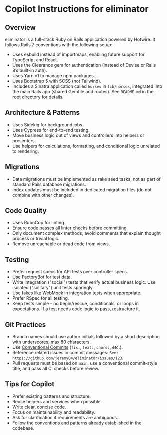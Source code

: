 <!-- These instructions give context for all Copilot chats. The instructions you add to this file should be short, self-contained statements that add context or relevant information to supplement users' chat questions. See docs: https://docs.github.com/en/copilot/customizing-copilot/adding-repository-custom-instructions-for-github-copilot#writing-effective-repository-custom-instructions -->

# Copilot Instructions for eliminator

## Overview
eliminator is a full-stack Ruby on Rails application powered by Hotwire. It follows Rails 7 conventions with the following setup:
- Uses esbuild instead of importmaps, enabling future support for TypeScript and React.
- Uses the Clearance gem for authentication (instead of Devise or Rails 8’s built-in auth).
- Uses Yarn v1 to manage npm packages.
- Uses Bootstrap 5 with SCSS (not Tailwind).
- Includes a Sinatra application called `horses` in `lib/horses`, integrated into the main Rails app (shared Gemfile and routes). See `README.md` in the root directory for details.

## Architecture & Patterns
- Uses Sidekiq for background jobs.
- Uses Cypress for end-to-end testing.
- Move business logic out of views and controllers into helpers or presenters.
- Use helpers for calculations, formatting, and conditional logic unrelated to rendering.

## Migrations
- Data migrations must be implemented as rake seed tasks, not as part of standard Rails database migrations.
- Index updates must be included in dedicated migration files (do not combine with other changes).

## Code Quality
- Uses RuboCop for linting.
- Ensure code passes all linter checks before committing.
- Only document complex methods; avoid comments that explain thought process or trivial logic.
- Remove unreachable or dead code from views.

## Testing
- Prefer request specs for API tests over controller specs.
- Use FactoryBot for test data.
- Write integration ("social") tests that verify actual business logic. Use isolated ("solitary") unit tests sparingly.
- Use fakes like WebMock in integration tests when appropriate.
- Prefer RSpec for all testing.
- Keep tests simple - no begin/rescue, conditionals, or loops in expectations. If a test needs code logic to pass, restructure it.

## Git Practices
- Branch names should use author initials followed by a short description with underscores, max 80 characters.
- Use [Conventional Commits](https://www.conventionalcommits.org/en/v1.0.0/) (`fix:`, `feat:`, `chore:`, etc.).
- Reference related issues in commit messages: `See: https://github.com/jeremy04/eliminator/issues/123`.
- Pull requests must be based on `main`, use a conventional commit-style title, and pass all CI checks before review.

## Tips for Copilot
- Prefer existing patterns and structure.
- Reuse helpers and services when possible.
- Write clear, concise code.
- Focus on maintainability and readability.
- Ask for clarification if requirements are ambiguous.
- Follow the conventions and patterns already established in the codebase.
